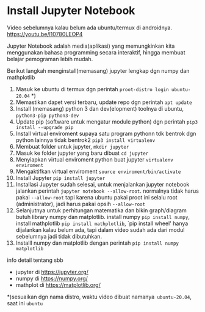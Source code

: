 # Install Jupyter Notebook

Video sebelumnya kalau belum ada ubuntu/termux di androidnya. https://youtu.be/l10780LEOP4

Jupyter Notebook adalah media(aplikasi) yang memungkinkan kita menggunakan bahasa programming
secara interaktif, hingga membuat belajar pemograman lebih mudah.

Berikut langkah menginstall(memasang) jupyter lengkap dgn numpy dan mathplotlib
1. Masuk ke ubuntu di termux dgn perintah `proot-distro login ubuntu-20.04` *)
2. Memastikan dapet versi terbaru, update repo dgn perintah `apt update`
3. Install (memasang) python 3 dan dev(elopment) toolnya di ubuntu, `python3-pip python3-dev`
4. Update pip (software untuk mengatur module python) dgn perintah `pip3 install --upgrade pip`
5. Install virtual enviroment supaya satu program pythonn tdk bentrok dgn python lainnya tidak bentrok2 `pip3 install virtualenv`
6. Membuat folder untuk jupyter, `mkdir jupyter`
7. Masuk ke folder jupyter yang baru dibuat `cd jupyter`
8. Menyiapkan virtual enviroment python buat jupyter `virtualenv enviroment`
9. Mengaktifkan virtual enviroment `source enviroment/bin/activate`
10. Install Jupyter `pip install jupyter`
11. Installasi Jupyter sudah selesai, untuk menjalankan jupyter notebook jalankan perintah `jupyter notebook --allow-root`. normalnya tidak harus pakai `--allow-root` tapi karena ubuntu pakai proot ini selalu root (administrator), jadi harus pakai opsih `--allow-root`
12.  Selanjutnya untuk perhitungan matematika dan bikin graph/diagram butuh library numpy dan matplotlib. install numpy `pip install numpy`, install mathplotlib `pip install mathplotlib`, `pip install wheel' hanya dijalankan kalau belum ada, tapi dalam video sudah ada dari modul sebelumnya jadi tidak dibutuhkan.
13. Installl numpy dan matplotlib dengan perintah `pip install numpy matplotlib`


info detail tentang sbb
- jupyter  di https://jupyter.org/
- numpy di https://numpy.org/
- mathplot di https://matplotlib.org/
  

*)sesuaikan dgn nama distro, waktu video dibuat namanya` ubuntu-20.04`, saat ini `ubuntu`
